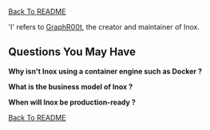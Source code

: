 [Back To README](./README.md)

'I' refers to [GraphR00t](https://github.com/GraphR00t), the creator and maintainer of Inox.

## Questions You May Have

**Why isn't Inox using a container engine such as Docker ?**

**What is the business model of Inox ?**

**When will Inox be production-ready ?**


[Back To README](./README.md)